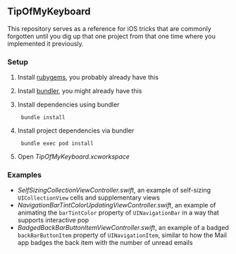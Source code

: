 ## TipOfMyKeyboard

This repository serves as a reference for iOS tricks that are commonly forgotten until you dig up that one project from that one time where you implemented it previously.

### Setup

1. Install [rubygems](https://rubygems.org/pages/download), you probably already have this
1. Install [bundler](https://bundler.io/), you might already have this
1. Install dependencies using bundler

		bundle install

1. Install project dependencies via bundler

        bundle exec pod install

1. Open *TipOfMyKeyboard.xcworkspace*

### Examples

- *SelfSizingCollectionViewController.swift*, an example of self-sizing `UICollectionView` cells and supplementary views
- *NavigationBarTintColorUpdatingViewController.swift*, an example of animating the `barTintColor` property of `UINavigationBar` in a way that supports interactive pop
- *BadgedBackBarButtonItemViewController.swift*, an example of a badged `backBarButtonItem` property of `UINavigationItem`, similar to how the Mail app badges the back item with the number of unread emails